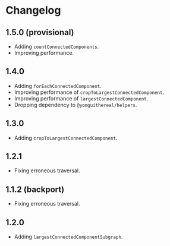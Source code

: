 # Changelog

## 1.5.0 (provisional)

- Adding `countConnectedComponents`.
- Improving performance.

## 1.4.0

- Adding `forEachConnectedComponent`.
- Improving performance of `cropToLargestConnectedComponent`.
- Improving performance of `largestConnectedComponent`.
- Dropping dependency to `@yomguithereal/helpers`.

## 1.3.0

- Adding `cropToLargestConnectedComponent`.

## 1.2.1

- Fixing erroneous traversal.

## 1.1.2 (backport)

- Fixing erroneous traversal.

## 1.2.0

- Adding `largestConnectedComponentSubgraph`.
